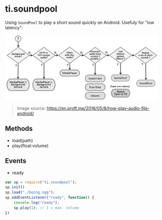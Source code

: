 # ti.soundpool

Using `SoundPool` to play a short sound quickly on Android. Usefuly for "low latency":

<img src="assets/android_audio_flowchart.png"/>

> Image source: https://en.proft.me/2018/05/8/how-play-audio-file-android/

## Methods
* load(path)
* play(float:volume)

## Events
* ready

```js
var sp = require("ti.soundpool");
sp.init()
sp.load("./boing.ogg");
sp.addEventListener("ready", function() {
	console.log("ready");
	sp.play(1); // 1 = max. volume
})
```
